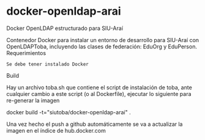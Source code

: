 # docker-openldap-arai
Docker OpenLDAP estructurado para SIU-Araí

Contenedor Docker para instalar un entorno de desarrollo para SIU-Araí con OpenLDAPToba, incluyendo las clases de federación: EduOrg y EduPerson.
Requerimientos

    Se debe tener instalado Docker

Build

Hay un archivo toba.sh que contiene el script de instalación de toba, ante cualquier cambio a este script (o al Dockerfile), ejecutar lo siguiente para re-generar la imagen

docker build -t="siutoba/docker-openldap-arai" .

Una vez hecho el push a github automáticamente se va a actualizar la imagen en el índice de hub.docker.com

